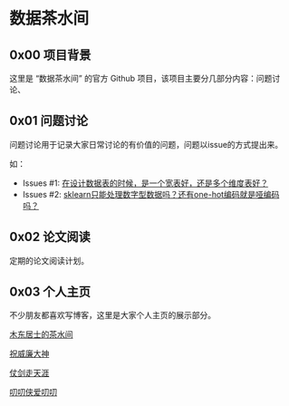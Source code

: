 # 数据茶水间

## 0x00 项目背景

这里是 “数据茶水间” 的官方 Github 项目，该项目主要分几部分内容：问题讨论、


## 0x01 问题讨论

问题讨论用于记录大家日常讨论的有价值的问题，问题以issue的方式提出来。

如：

- Issues #1: [在设计数据表的时候，是一个宽表好，还是多个维度表好？](https://github.com/dantezhao/data-group/issues/1)
- Issues #2: [sklearn只能处理数字型数据吗？还有one-hot编码就是哑编码吗？](https://github.com/dantezhao/data-group/issues/2)


## 0x02 论文阅读

定期的论文阅读计划。

## 0x03 个人主页

不少朋友都喜欢写博客，这里是大家个人主页的展示部分。

[木东居士的茶水间](http://www.mdjs.info/)

[祝威廉大神](https://www.jianshu.com/u/59d5607f1400)

[仗剑走天涯](https://www.jianshu.com/u/511ba5d71aef)

[叨叨侠爱叨叨](https://www.jianshu.com/u/1a5300809bf9)

